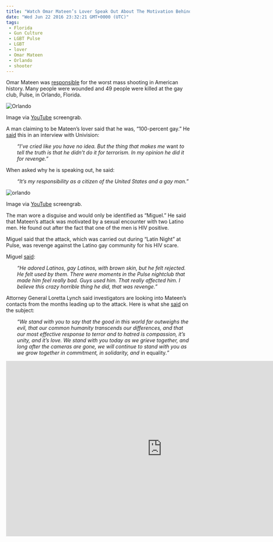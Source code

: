 ```yaml
---
title: "Watch Omar Mateen’s Lover Speak Out About The Motivation Behind The Orlando Attack"
date: "Wed Jun 22 2016 23:32:21 GMT+0000 (UTC)"
tags: 
 - Florida
 - Gun Culture
 - LGBT Pulse
 - LGBT
 - lover
 - Omar Mateen
 - Orlando
 - shooter
---
```

<p><!-- Quick Adsense WordPress Plugin: http://quicksense.net/ --></p><p>Omar Mateen was <a href="http://www.liberalamerica.org/2016/06/12/50-confirmed-dead-53-wounded-worst-mass-shooting-us-history/">responsible</a> for the worst mass shooting in American history. Many people were wounded and 49 people were killed at the gay club, Pulse, in Orlando, Florida.</p><div id="attachment_138671" style="width: 647px" class="wp-caption aligncenter"><img class="size-full wp-image-138671" src="http://i0.wp.com/cdn.liberalamerica.org/wp-content/uploads/2016/06/omar_mateen2.png?resize=637%2C353" alt="Orlando" srcset="http://i0.wp.com/cdn.liberalamerica.org/wp-content/uploads/2016/06/omar_mateen2.png?resize=637%2C353 637w, http://i0.wp.com/cdn.liberalamerica.org/wp-content/uploads/2016/06/omar_mateen2.png?resize=637%2C353 64w, http://i0.wp.com/cdn.liberalamerica.org/wp-content/uploads/2016/06/omar_mateen2.png?resize=637%2C353 350w, http://i0.wp.com/cdn.liberalamerica.org/wp-content/uploads/2016/06/omar_mateen2.png?resize=637%2C353 600w" sizes="(max-width: 637px) 100vw, 637px" data-recalc-dims="1">
<p class="wp-caption-text">Image via <a href="https://www.youtube.com/watch?v=YjCzBOyjuAw" onclick="__gaTracker(&apos;send&apos;, &apos;event&apos;, &apos;outbound-article&apos;, &apos;https://www.youtube.com/watch?v=YjCzBOyjuAw&apos;, &apos;YouTube&apos;);">YouTube</a> screengrab.</p>
</div><p>A man claiming to be Mateen&#x2019;s lover said that he was, &#x201C;100-percent gay.&#x201D; He <a href="http://www.univision.com/univision-news/united-states/orlando-massacre-was-revenge-not-terrorism-says-man-who-claims-he-was-gunmans-lover" onclick="__gaTracker(&apos;send&apos;, &apos;event&apos;, &apos;outbound-article&apos;, &apos;http://www.univision.com/univision-news/united-states/orlando-massacre-was-revenge-not-terrorism-says-man-who-claims-he-was-gunmans-lover&apos;, &apos;said&apos;);">said</a> this in an interview with Univision:</p><p style="padding-left: 30px;"><em>&#x201C;I&#x2019;ve cried like you have no idea. But the thing that makes me </em>want<em> to tell the truth is that he didn&#x2019;t do it for terrorism. In my opinion he did it for revenge.</em><em>&#x201D;</em></p><p>When asked why he is speaking out, he said:</p><p style="padding-left: 30px;"><em> &#x201C;It&#x2019;s my responsibility as a citizen of the United States and a gay man.&#x201D;</em></p><div id="attachment_138691" style="width: 599px" class="wp-caption aligncenter"><img class="size-full wp-image-138691" src="http://i2.wp.com/cdn.liberalamerica.org/wp-content/uploads/2016/06/Omar-Mateen-Alleged-Gay-Lover-YouTube.png?resize=589%2C359" alt="orlando" srcset="http://i2.wp.com/cdn.liberalamerica.org/wp-content/uploads/2016/06/Omar-Mateen-Alleged-Gay-Lover-YouTube.png?resize=589%2C359 589w, http://i2.wp.com/cdn.liberalamerica.org/wp-content/uploads/2016/06/Omar-Mateen-Alleged-Gay-Lover-YouTube.png?resize=589%2C359 64w, http://i2.wp.com/cdn.liberalamerica.org/wp-content/uploads/2016/06/Omar-Mateen-Alleged-Gay-Lover-YouTube.png?resize=589%2C359 350w" sizes="(max-width: 589px) 100vw, 589px" data-recalc-dims="1">
<p class="wp-caption-text">Image via <a href="https://www.youtube.com/watch?v=YjCzBOyjuAw" onclick="__gaTracker(&apos;send&apos;, &apos;event&apos;, &apos;outbound-article&apos;, &apos;https://www.youtube.com/watch?v=YjCzBOyjuAw&apos;, &apos;YouTube&apos;);">YouTube</a> screengrab.</p>
</div><p>The man wore a disguise and would only be identified as &#x201C;Miguel.&#x201D; He said that Mateen&#x2019;s attack was motivated by a sexual encounter with two Latino men. He found out after the fact that one of the men is HIV positive.</p><p>Miguel said that the attack, which was carried out during &#x201C;Latin Night&#x201D; at Pulse, was revenge against the Latino gay community for his HIV scare.</p><p>Miguel <a href="http://www.politico.com/story/2016/06/orlando-shooter-gay-lover-omar-mateen-224644?cmpid=sf" onclick="__gaTracker(&apos;send&apos;, &apos;event&apos;, &apos;outbound-article&apos;, &apos;http://www.politico.com/story/2016/06/orlando-shooter-gay-lover-omar-mateen-224644?cmpid=sf&apos;, &apos;said&apos;);">said</a>:</p><p style="padding-left: 30px;"><em>&#x201C;He adored Latinos, gay Latinos, with brown skin, but he felt rejected. He felt used by them. There were moments in the Pulse nightclub that made him feel really bad. Guys used him. That really affected him. I believe this crazy horrible thing he did, that was revenge.&#x201D;</em></p><p><!-- Quick Adsense WordPress Plugin: http://quicksense.net/ --></p><p>Attorney General Loretta Lynch said investigators are looking into Mateen&#x2019;s contacts from the months leading up to the attack. Here is what she <a href="http://www.politico.com/story/2016/06/orlando-shooter-gay-lover-omar-mateen-224644?cmpid=sf" onclick="__gaTracker(&apos;send&apos;, &apos;event&apos;, &apos;outbound-article&apos;, &apos;http://www.politico.com/story/2016/06/orlando-shooter-gay-lover-omar-mateen-224644?cmpid=sf&apos;, &apos;said&apos;);" target="_blank">said</a> on the subject:</p><p style="padding-left: 30px;"><em>&#x201C;We stand with you to say that the good in this world far outweighs the evil, that our common humanity transcends our differences, and that our most effective response to terror and to hatred is compassion, it&#x2019;s unity, and it&#x2019;s love. We stand with you today as we grieve together, and long after the cameras are gone, we will continue to stand with you as we grow together in commitment, in solidarity, and </em>in equality<em>.&#x201D;</em></p><p><iframe width="853" height="480" src="https://www.youtube.com/embed/YjCzBOyjuAw" frameborder="0" allowfullscreen></iframe></p><div style="font-size:0px;height:0px;line-height:0px;margin:0;padding:0;clear:both"></div>